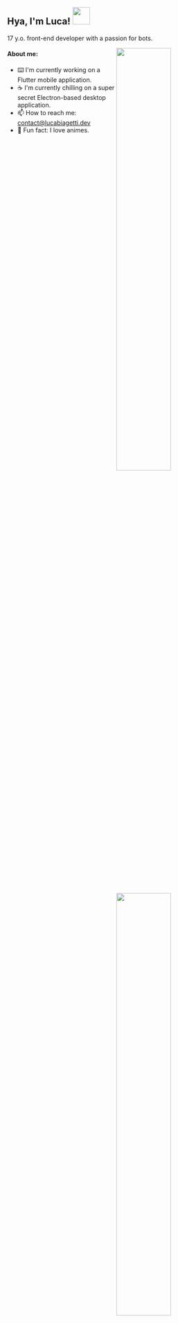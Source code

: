 <h2> Hya, I'm Luca! <img src="https://media.tenor.com/images/1963c1bf2abc4950a12284148a81eb61/tenor.gif" height="40px"></h2>

17 y.o. front-end developer with a passion for bots.

<img align="right" width="50%" src="https://github-readme-stats.vercel.app/api?username=isladot&count_private=true&include_all_commits=true&show_icons=true&theme=material-palenight">
<img align="right" width="50%" src="https://media.giphy.com/media/iBJEtG6LWk9gxrmhgQ/giphy.gif">
<img align="right" width="50%" src="https://github-readme-stats.vercel.app/api/top-langs/?username=isladot&layout=compact&theme=material-palenight&exclude_repo=homeworks&text_color=ffffff&custom_title=Luca Biagetti's Top Languages">

<h4> About me: </h4>

- ⌨️ I'm currently working on a Flutter mobile application.
- ☕ I'm currently chilling on a super secret Electron-based desktop application.
- 📫 How to reach me: contact@lucabiagetti.dev
- 🌸 Fun fact: I love animes.
